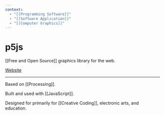 ```yaml
---
context:
  - "[[Programming Software]]"
  - "[[Software Application]]"
  - "[[Computer Graphics]]"
---
```


# p5js

[[Free and Open Source]] graphics library for the web.

[Website](https://p5js.org/)

---

Based on [[Processing]].

Built and used with [[JavaScript]].

Designed for primarily for [[Creative Coding]], electronic arts, and education.
